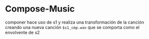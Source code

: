 # Compose-Music
componer hace uso de s1 y realiza una transformación de la canción creando una nueva canción `$s1_cmp.wav` que se comporta como el envolvente de s2
